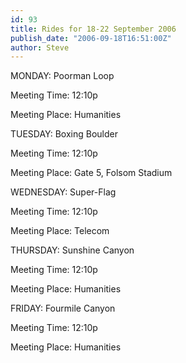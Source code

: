 ```yaml
---
id: 93
title: Rides for 18-22 September 2006
publish_date: "2006-09-18T16:51:00Z"
author: Steve
---
```

MONDAY: Poorman Loop

Meeting Time: 12:10p

Meeting Place: Humanities

TUESDAY: Boxing Boulder

Meeting Time: 12:10p

Meeting Place: Gate 5, Folsom Stadium

WEDNESDAY: Super-Flag

Meeting Time: 12:10p

Meeting Place: Telecom

THURSDAY: Sunshine Canyon

Meeting Time: 12:10p

Meeting Place: Humanities

FRIDAY: Fourmile Canyon

Meeting Time: 12:10p

Meeting Place: Humanities
